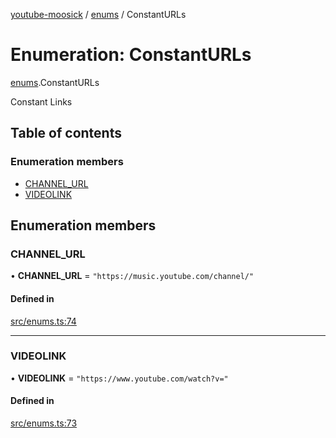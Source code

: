 [youtube-moosick](../README.md) / [enums](../modules/enums.md) / ConstantURLs

# Enumeration: ConstantURLs

[enums](../modules/enums.md).ConstantURLs

Constant Links

## Table of contents

### Enumeration members

- [CHANNEL\_URL](enums.ConstantURLs.md#channel_url)
- [VIDEOLINK](enums.ConstantURLs.md#videolink)

## Enumeration members

### CHANNEL\_URL

• **CHANNEL\_URL** = `"https://music.youtube.com/channel/"`

#### Defined in

[src/enums.ts:74](https://github.com/EvasiveXkiller/youtube-moosick/blob/3983180/src/enums.ts#L74)

___

### VIDEOLINK

• **VIDEOLINK** = `"https://www.youtube.com/watch?v="`

#### Defined in

[src/enums.ts:73](https://github.com/EvasiveXkiller/youtube-moosick/blob/3983180/src/enums.ts#L73)
